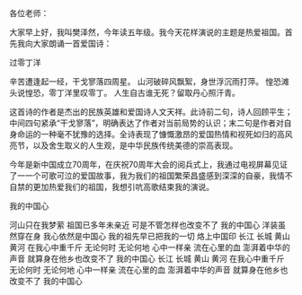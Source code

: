各位老师：

大家早上好，我叫樊泽然，今年读五年级。我今天花样演说的主题是热爱祖国。首先我向大家朗诵一首爱国诗：

过零丁洋

辛苦遭逢起一经，干戈寥落四周星。 
山河破碎风飘絮，身世浮沉雨打萍。 
惶恐滩头说惶恐，零丁洋里叹零丁。 
人生自古谁无死？留取丹心照汗青。

这首诗的作者是杰出的民族英雄和爱国诗人文天祥。此诗前二句，诗人回顾平生；中间四句紧承“干戈寥落”，明确表达了作者对当前局势的认识；末二句是作者对自身命运的一种毫不犹豫的选择。全诗表现了慷慨激昂的爱国热情和视死如归的高风亮节，以及舍生取义的人生观，是中华民族传统美德的崇高表现。

今年是新中国成立70周年，在庆祝70周年大会的阅兵式上，我通过电视屏幕见证了一一个可歌可泣的爱国故事，我为我们的祖国繁荣昌盛感到深深的自豪，我情不自禁的更加热爱我们的祖国，我想引吭高歌结束我的演说。

我的中国心

河山只在我梦萦
祖国已多年未亲近
可是不管怎样也改变不了
我的中国心
洋装虽然穿在身
我心依然是中国心
我的祖先早已把我的一切
烙上中国印
长江 长城 黄山 黄河
在我心中重千斤
无论何时 无论何地
心中一样亲
流在心里的血
澎湃着中华的声音
就算身在他乡也改变不了
我的中国心
长江 长城 黄山 黄河
在我心中重千斤
无论何时 无论何地
心中一样亲
流在心里的血
澎湃着中华的声音
就算身在他乡也改变不了
我的中国心

